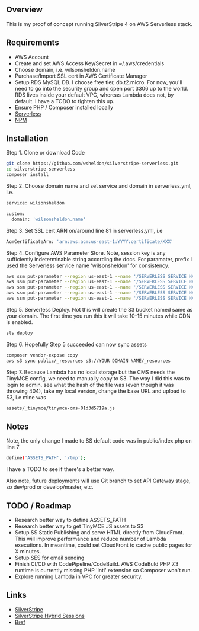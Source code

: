 ## Overview

This is my proof of concept running SilverStripe 4 on AWS Serverless stack.  

## Requirements ##

* AWS Account
* Create and set AWS Access Key/Secret in ~/.aws/credentials
* Choose domain, i.e. wilsonsheldon.name
* Purchase/Import SSL cert in AWS Certificate Manager
* Setup RDS MySQL DB.  I choose free tier, db.t2.micro.  For now, you'll need to go into the security group and open port 3306 up to the world.  RDS lives inside your default VPC, whereas Lambda does not, by default.  I have a TODO to tighten this up.
* Ensure PHP / Composer installed locally
* [Serverless](https://serverless.com)
* [NPM](https://www.npmjs.com/get-npm)

## Installation ##

Step 1. Clone or download Code
```sh
git clone https://github.com/wsheldon/silverstripe-serverless.git
cd silverstripe-serverless
composer install
```

Step 2.  Choose domain name and set service and domain in serverless.yml, i.e.
```sh
service: wilsonsheldon

custom:
  domain: 'wilsonsheldon.name'
```

Step 3.  Set SSL cert ARN on/around line 81 in serverless.yml, i.e
```sh
AcmCertificateArn: 'arn:aws:acm:us-east-1:YYYY:certificate/XXX'
```

Step 4. Configure AWS Parameter Store.  Note, session key is any sufficiently indeterminable string according the docs.  For paramater, prefix I used the Serverless service name 'wilsonsheldon' for consistency.
```sh
aws ssm put-parameter --region us-east-1 --name '/SERVERLESS SERVICE NAME/ss_session_key'  --type String --value '##########';
aws ssm put-parameter --region us-east-1 --name '/SERVERLESS SERVICE NAME/ss_database_name'  --type String --value '##########';
aws ssm put-parameter --region us-east-1 --name '/SERVERLESS SERVICE NAME/ss_database_password'  --type String --value '##########';
aws ssm put-parameter --region us-east-1 --name '/SERVERLESS SERVICE NAME/ss_database_server'  --type String --value '##########';
aws ssm put-parameter --region us-east-1 --name '/SERVERLESS SERVICE NAME/ss_database_username'  --type String --value '##########';
```

Step 5. Serverless Deploy.  Not this will create the S3 bucket named same as your domain.  The first time you run this it will take 10-15 minutes while CDN is enabled.  
```sh
sls deploy
```

Step 6.  Hopefully Step 5 succeeded can now sync assets
```sh
composer vendor-expose copy
aws s3 sync public/_resources s3://YOUR DOMAIN NAME/_resources
```

Step 7.  Because Lambda has no local storage but the CMS needs the TinyMCE config, we need to manually copy to S3.  The way I did this was to login to admin, see what the hash of the file was (even though it was throwing 404), take my local version, change the base URL and upload to S3, i.e mine was
```sh
assets/_tinymce/tinymce-cms-01d3d5719a.js
```

## Notes ##
Note, the only change I made to SS default code was in public/index.php on line 7
```sh
define('ASSETS_PATH', '/tmp');
```

I have a TODO to see if there's a better way.

Also note, future deployments will use Git branch to set API Gateway stage, so dev/prod or develop/master, etc.

## TODO / Roadmap ##

* Research better way to define ASSETS_PATH
* Research better way to get TinyMCE JS assets to S3
* Setup SS Static Publishing and serve HTML directly from CloudFront.  This will improve performance and reduce number of Lambda executions.  In meantime, could set CloudFront to cache public pages for X minutes.
* Setup SES for email sending
* Finish CI/CD with CodePipeline/CodeBuild.  AWS CodeBuld PHP 7.3 runtime is currently missing PHP 'intl' extension so Composer won't run.
* Explore running Lambda in VPC for greater security.

## Links ##

 * [SilverStripe](https://www.silverstripe.org)
 * [SilverStripe Hybrid Sessions](https://github.com/silverstripe/silverstripe-hybridsessions)
 * [Bref](https://bref.sh)
